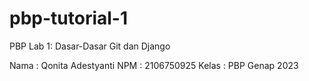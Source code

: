 # pbp-tutorial-1
PBP Lab 1: Dasar-Dasar Git dan Django

Nama    : Qonita Adestyanti
NPM     : 2106750925
Kelas   : PBP Genap 2023
